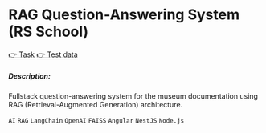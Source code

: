 # RAG Question-Answering System (RS School)
[👉 Task](https://github.com/rolling-scopes-school/tasks/blob/feat/ai-practitioner-course/ai-practitioner/task1.md)
[👉 Test data](https://github.com/artsmia/collection/tree/main/objects)
##### Description:
Fullstack question-answering system for the museum documentation using RAG (Retrieval-Augmented Generation) architecture.
  
`AI` `RAG` `LangChain` `OpenAI` `FAISS` `Angular` `NestJS` `Node.js`  